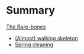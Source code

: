 # Summary

[The Bare-bones](./chapter_0.md)

- [(Almost) walking skeleton](./chapter_1.md)
- [Spring cleaning](./chapter_2.md)
